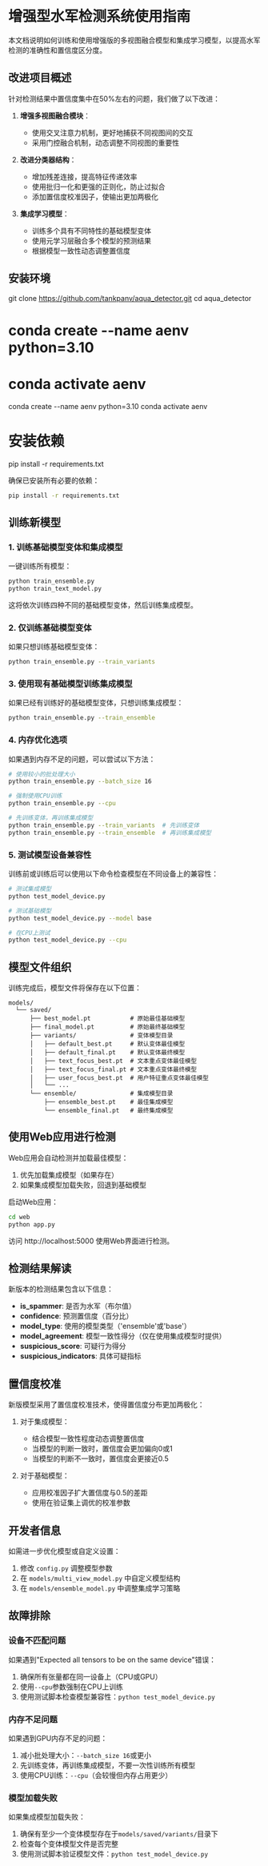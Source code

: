 # 增强型水军检测系统使用指南

本文档说明如何训练和使用增强版的多视图融合模型和集成学习模型，以提高水军检测的准确性和置信度区分度。

## 改进项目概述

针对检测结果中置信度集中在50%左右的问题，我们做了以下改进：

1. **增强多视图融合模块**：
   - 使用交叉注意力机制，更好地捕获不同视图间的交互
   - 采用门控融合机制，动态调整不同视图的重要性

2. **改进分类器结构**：
   - 增加残差连接，提高特征传递效率
   - 使用批归一化和更强的正则化，防止过拟合
   - 添加置信度校准因子，使输出更加两极化

3. **集成学习模型**：
   - 训练多个具有不同特性的基础模型变体
   - 使用元学习层融合多个模型的预测结果
   - 根据模型一致性动态调整置信度

## 安装环境
git clone https://github.com/tankpanv/aqua_detector.git
cd aqua_detector
# conda create --name aenv python=3.10
# conda activate aenv
conda create --name aenv python=3.10
 conda activate aenv
# 安装依赖
pip install -r requirements.txt

确保已安装所有必要的依赖：

```bash
pip install -r requirements.txt
```

## 训练新模型

### 1. 训练基础模型变体和集成模型

一键训练所有模型：

```bash
python train_ensemble.py
python train_text_model.py
```

这将依次训练四种不同的基础模型变体，然后训练集成模型。

### 2. 仅训练基础模型变体

如果只想训练基础模型变体：

```bash
python train_ensemble.py --train_variants
```

### 3. 使用现有基础模型训练集成模型

如果已经有训练好的基础模型变体，只想训练集成模型：

```bash
python train_ensemble.py --train_ensemble
```

### 4. 内存优化选项

如果遇到内存不足的问题，可以尝试以下方法：

```bash
# 使用较小的批处理大小
python train_ensemble.py --batch_size 16

# 强制使用CPU训练
python train_ensemble.py --cpu

# 先训练变体，再训练集成模型
python train_ensemble.py --train_variants  # 先训练变体
python train_ensemble.py --train_ensemble  # 再训练集成模型
```

### 5. 测试模型设备兼容性

训练前或训练后可以使用以下命令检查模型在不同设备上的兼容性：

```bash
# 测试集成模型
python test_model_device.py

# 测试基础模型
python test_model_device.py --model base

# 在CPU上测试
python test_model_device.py --cpu
```

## 模型文件组织

训练完成后，模型文件将保存在以下位置：

```
models/
  └── saved/
      ├── best_model.pt           # 原始最佳基础模型
      ├── final_model.pt          # 原始最终基础模型
      ├── variants/               # 变体模型目录
      │   ├── default_best.pt     # 默认变体最佳模型
      │   ├── default_final.pt    # 默认变体最终模型
      │   ├── text_focus_best.pt  # 文本重点变体最佳模型
      │   ├── text_focus_final.pt # 文本重点变体最终模型
      │   ├── user_focus_best.pt  # 用户特征重点变体最佳模型
      │   └── ...
      └── ensemble/               # 集成模型目录
          ├── ensemble_best.pt    # 最佳集成模型
          └── ensemble_final.pt   # 最终集成模型
```

## 使用Web应用进行检测

Web应用会自动检测并加载最佳模型：
1. 优先加载集成模型（如果存在）
2. 如果集成模型加载失败，回退到基础模型

启动Web应用：

```bash
cd web
python app.py
```

访问 http://localhost:5000 使用Web界面进行检测。

## 检测结果解读

新版本的检测结果包含以下信息：

- **is_spammer**: 是否为水军（布尔值）
- **confidence**: 预测置信度（百分比）
- **model_type**: 使用的模型类型（'ensemble'或'base'）
- **model_agreement**: 模型一致性得分（仅在使用集成模型时提供）
- **suspicious_score**: 可疑行为得分
- **suspicious_indicators**: 具体可疑指标

## 置信度校准

新版模型采用了置信度校准技术，使得置信度分布更加两极化：

1. 对于集成模型：
   - 结合模型一致性程度动态调整置信度
   - 当模型的判断一致时，置信度会更加偏向0或1
   - 当模型的判断不一致时，置信度会更接近0.5

2. 对于基础模型：
   - 应用校准因子扩大置信度与0.5的差距
   - 使用在验证集上调优的校准参数

## 开发者信息

如需进一步优化模型或自定义设置：

1. 修改 `config.py` 调整模型参数
2. 在 `models/multi_view_model.py` 中自定义模型结构
3. 在 `models/ensemble_model.py` 中调整集成学习策略

## 故障排除

### 设备不匹配问题

如果遇到"Expected all tensors to be on the same device"错误：

1. 确保所有张量都在同一设备上（CPU或GPU）
2. 使用`--cpu`参数强制在CPU上训练
3. 使用测试脚本检查模型兼容性：`python test_model_device.py`

### 内存不足问题

如果遇到GPU内存不足的问题：

1. 减小批处理大小：`--batch_size 16`或更小
2. 先训练变体，再训练集成模型，不要一次性训练所有模型
3. 使用CPU训练：`--cpu`（会较慢但内存占用更少）

### 模型加载失败

如果集成模型加载失败：

1. 确保有至少一个变体模型存在于`models/saved/variants/`目录下
2. 检查每个变体模型文件是否完整
3. 使用测试脚本验证模型文件：`python test_model_device.py` 